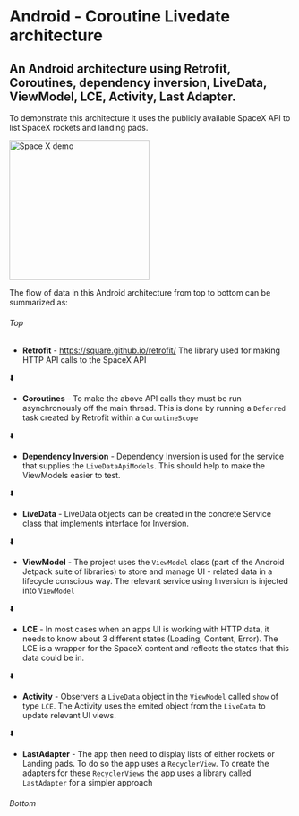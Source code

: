 # Android - Coroutine Livedate architecture
## An Android architecture using Retrofit, Coroutines, dependency inversion, LiveData,  ViewModel, LCE, Activity, Last Adapter.

To demonstrate this architecture it uses the publicly available SpaceX API to list SpaceX rockets and landing pads.

<img src="spaceXdemo.gif" width="250" align="middle" alt="Space X demo">

The flow of data in this Android architecture from top to bottom can be summarized as:

###### Top

- **Retrofit** - https://square.github.io/retrofit/
The library used for making HTTP API calls to the SpaceX API

:arrow_down:

- **Coroutines** - To make the above API calls they must be run asynchronously off the main thread. This is done by running a `Deferred` task created by Retrofit within a `CoroutineScope`

:arrow_down:

- **Dependency Inversion** - Dependency Inversion is used for the service that supplies the `LiveDataApiModels`. This should help to make the ViewModels easier to test.

:arrow_down:

- **LiveData** - LiveData objects can be created in the concrete Service class that implements interface for Inversion.  

:arrow_down:

- **ViewModel** - The project uses the `ViewModel` class (part of the Android Jetpack suite of libraries) to store and manage UI - related data in a lifecycle conscious way. The relevant service using Inversion is injected into `ViewModel` 

:arrow_down:

- **LCE** - In most cases when an apps UI is working with HTTP data, it needs to know about 3 different states (Loading, Content, Error). The LCE is a wrapper for the SpaceX content and reflects the states that this data could be in. 

:arrow_down:

- **Activity** - Observers a `LiveData` object in the `ViewModel` called `show` of type `LCE`. The Activity uses the emited object from the `LiveData` to update relevant UI views.

:arrow_down:

- **LastAdapter** - The app then need to display lists of either rockets or Landing pads. To do so the app uses a `RecyclerView`. To create the adapters for these `RecyclerViews` the app uses a library called `LastAdapter` for a simpler approach 

###### Bottom

